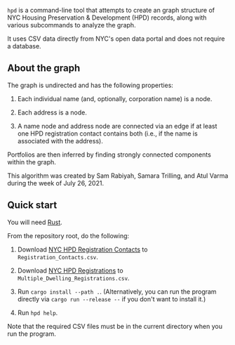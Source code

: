 `hpd` is a command-line tool that attempts to create an graph structure of NYC Housing Preservation & Development (HPD) records, along with various subcommands to analyze the graph.

It uses CSV data directly from NYC's open data portal and does not require a database.

## About the graph

The graph is undirected and has the following properties:

1. Each individual name (and, optionally, corporation name) is a node.

2. Each address is a node.

3. A name node and address node are connected via an edge if at least one HPD registration contact contains both (i.e., if the name is associated with the address).

Portfolios are then inferred by finding strongly connected components within the graph.

This algorithm was created by Sam Rabiyah, Samara Trilling, and Atul Varma during the week of July 26, 2021.

## Quick start

You will need [Rust][].

From the repository root, do the following:

1. Download [NYC HPD Registration Contacts][hpd_reg_contacts] to `Registration_Contacts.csv`.

2. Download [NYC HPD Registrations][hpd_regs] to `Multiple_Dwelling_Registrations.csv`.

3. Run `cargo install --path .`.  (Alternatively, you can run the program directly via `cargo run --release --` if you don't want to install it.)

4. Run `hpd help`.

Note that the required CSV files must be in the current directory when you run the program.

[Rust]: https://www.rust-lang.org/
[hpd_regs]: https://data.cityofnewyork.us/Housing-Development/Multiple-Dwelling-Registrations/tesw-yqqr
[hpd_reg_contacts]: https://data.cityofnewyork.us/Housing-Development/Registration-Contacts/feu5-w2e2
